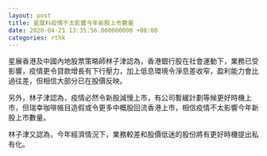 ```yaml
---
layout: post
title: 星展料疫情不太影響今年新股上市數量
date: 2020-04-21 13:35:56.000000000 +08:00
categories: rthk
---
```


星展香港及中國內地股票策略師林子津認為，香港銀行股在社會運動下，業務已受影響，疫情更令貸款增長有下行壓力，加上低息環境令淨息差收窄，盈利能力會比過往差，但相信大部分已在股價反映。

另外，林子津認為，疫情必然令新股減慢上市，有公司暫緩計劃等候更好時機上市，但瑞幸咖啡帳目造假或令更多中概股回流香港上市，相信疫情不太影響今年新股上市數量。

林子津又認為，今年經濟情況下，業務較差和股價低迷的股份將有更好時機提出私有化。
